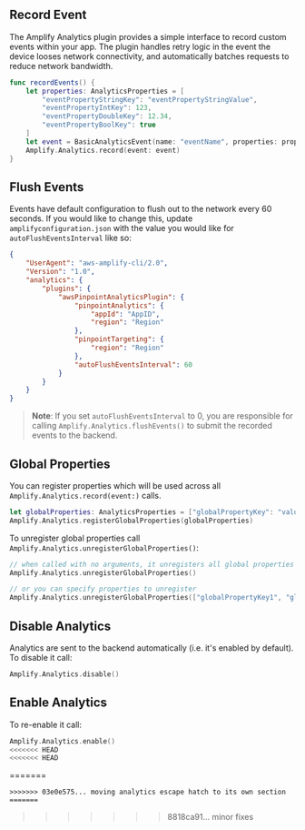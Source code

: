 ## Record Event

The Amplify Analytics plugin provides a simple interface to record custom events within your app. The plugin handles retry logic in the event the device looses network connectivity, and automatically batches requests to reduce network bandwidth.

```swift
func recordEvents() {
    let properties: AnalyticsProperties = [
        "eventPropertyStringKey": "eventPropertyStringValue",
        "eventPropertyIntKey": 123,
        "eventPropertyDoubleKey": 12.34,
        "eventPropertyBoolKey": true
    ]
    let event = BasicAnalyticsEvent(name: "eventName", properties: properties)
    Amplify.Analytics.record(event: event)
}
```

## Flush Events

Events have default configuration to flush out to the network every 60 seconds. If you would like to change this, update `amplifyconfiguration.json` with the value you would like for `autoFlushEventsInterval` like so:

```json
{
    "UserAgent": "aws-amplify-cli/2.0",
    "Version": "1.0",
    "analytics": {
        "plugins": {
            "awsPinpointAnalyticsPlugin": {
                "pinpointAnalytics": {
                    "appId": "AppID",
                    "region": "Region"
                },
                "pinpointTargeting": {
                    "region": "Region"
                },
                "autoFlushEventsInterval": 60
            }
        }
    }
}
```

> **Note**: If you set `autoFlushEventsInterval` to 0, you are responsible for calling `Amplify.Analytics.flushEvents()` to submit the recorded events to the backend.

## Global Properties

You can register properties which will be used across all `Amplify.Analytics.record(event:)` calls.

```swift
let globalProperties: AnalyticsProperties = ["globalPropertyKey": "value"]
Amplify.Analytics.registerGlobalProperties(globalProperties)
```

To unregister global properties call `Amplify.Analytics.unregisterGlobalProperties()`:

```swift
// when called with no arguments, it unregisters all global properties
Amplify.Analytics.unregisterGlobalProperties()

// or you can specify properties to unregister
Amplify.Analytics.unregisterGlobalProperties(["globalPropertyKey1", "globalPropertyKey2"])
```

## Disable Analytics

Analytics are sent to the backend automatically (i.e. it's enabled by default). To disable it call:

```swift
Amplify.Analytics.disable()
```

## Enable Analytics

To re-enable it call:

```swift
Amplify.Analytics.enable()
<<<<<<< HEAD
<<<<<<< HEAD
```
=======
```
>>>>>>> 03e0e575... moving analytics escape hatch to its own section
=======
```
>>>>>>> 8818ca91... minor fixes

